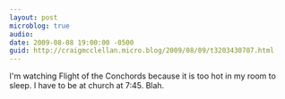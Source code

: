 ```yaml
---
layout: post
microblog: true
audio: 
date: 2009-08-08 19:00:00 -0500
guid: http://craigmcclellan.micro.blog/2009/08/09/t3203430707.html
---
```

I'm watching Flight of the Conchords because it is too hot in my room to sleep.  I have to be at church at 7:45.  Blah.

